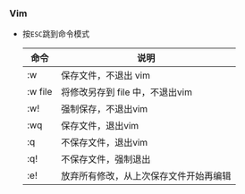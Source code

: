 ### Vim

- 按`ESC`跳到命令模式

  | 命令    | 说明                                   |
  | ------- | -------------------------------------- |
  | :w      | 保存文件，不退出 vim                   |
  | :w file | 将修改另存到 file 中，不退出vim        |
  | :w!     | 强制保存，不退出vim                    |
  | :wq     | 保存文件，退出vim                      |
  | :q      | 不保存文件，退出vim                    |
  | :q!     | 不保存文件，强制退出                   |
  | :e!     | 放弃所有修改，从上次保存文件开始再编辑 |

  

  

  

